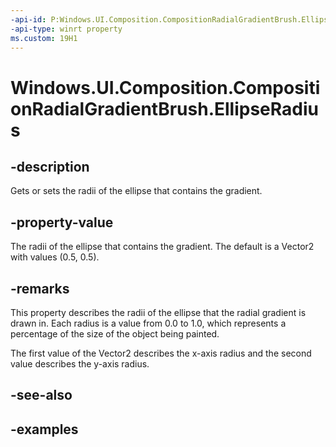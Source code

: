```yaml
---
-api-id: P:Windows.UI.Composition.CompositionRadialGradientBrush.EllipseRadius
-api-type: winrt property
ms.custom: 19H1
---
```


<!-- Property syntax.
public Vector2 EllipseRadius { get;  set; }
-->

# Windows.UI.Composition.CompositionRadialGradientBrush.EllipseRadius

## -description

Gets or sets the radii of the ellipse that contains the gradient.

## -property-value

The radii of the ellipse that contains the gradient. The default is a Vector2 with values (0.5, 0.5).

## -remarks

This property describes the radii of the ellipse that the radial gradient is drawn in. Each radius is a value from 0.0 to 1.0, which represents a percentage of the size of the object being painted.

The first value of the Vector2 describes the x-axis radius and the second value describes the y-axis radius.

## -see-also

## -examples
